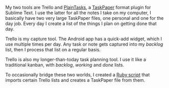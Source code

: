 My two tools are Trello and [PlainTasks](https://github.com/aziz/PlainTasks), a [TaskPaper](https://www.taskpaper.com/) format plugin for Sublime Text. I use the latter for all the notes I take on my computer, I basically have two very large TaskPaper files, one personal and one for the day job. Every day I create a list of the things I plan on getting done that day. 

Trello is my capture tool. The Android app has a quick-add widget, which I use multiple times per day. Any task or note gets captured into my *backlog* list, then I process that list on a regular basis. 

Trello is also my longer-than-today task planning tool. I use it like a traditional kanban, with *backlog*, *working* and *done* lists.

To occasionally bridge these two worlds, I created a [Ruby script](https://github.com/dealingwith/trellopaper) that imports certain Trello lists and creates a TaskPaper file from them.